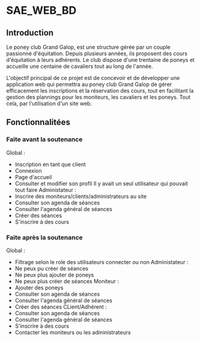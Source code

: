 # SAE_WEB_BD

## Introduction
Le poney club Grand Galop, est une structure gérée par un couple passionné d'équitation. Depuis plusieurs années, ils proposent des cours d'équitation à leurs adhérents. Le club dispose d'une trentaine de poneys et accueille une centaine de cavaliers tout au long de l'année.

L'objectif principal de ce projet est de concevoir et de développer une application web qui permettra au poney club Grand Galop de gérer efficacement les inscriptions et la réservation des cours, tout en facilitant la gestion des plannings pour les moniteurs, les cavaliers et les poneys. Tout cela, par l'utilisation d'un site web.


## Fonctionnalitées
### Faite avant la soutenance
Global :  
- Inscription en tant que client
- Connexion
- Page d'accueil
- Consulter et modifier son profil
Il y avait un seul utilisateur qui pouvait tout faire
Administateur :  
- Inscrire des moniteurs/clients/administrateurs au site
- Consulter son agenda de séances
- Consulter l'agenda général de séances
- Créer des séances
- S'inscrire à des cours

### Faite après la soutenance
Global :  
- Filtrage selon le role des utilisateurs connecter ou non
Administateur :  
- Ne peux pu créer de séances
- Ne peux plus ajouter de poneys
- Ne peux plus créer de séances
Moniteur :  
- Ajouter des poneys
- Consulter son agenda de séances
- Consulter l'agenda général de séances
- Créer des séances
CLient/Adhérent :  
- Consulter son agenda de séances
- Consulter l'agenda général de séances
- S'inscrire à des cours
- Contacter les moniteurs ou les administrateurs
